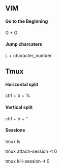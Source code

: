 

## VIM

#### Go to the Beginning 
G + G

#### Jump charcaters
L + character_number

## Tmux

#### Horizontal split
ctrl + b + % 

#### Vertical split
ctrl + b + "

#### Sessions
tmux ls

tmux attach-session -t 0

tmux kill-session -t 0
